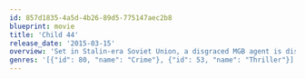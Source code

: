 ```yaml
---
id: 857d1835-4a5d-4b26-89d5-775147aec2b8
blueprint: movie
title: 'Child 44'
release_date: '2015-03-15'
overview: 'Set in Stalin-era Soviet Union, a disgraced MGB agent is dispatched to investigate a series of child murders -- a case that begins to connect with the very top of party leadership.'
genres: '[{"id": 80, "name": "Crime"}, {"id": 53, "name": "Thriller"}]'
---
```

